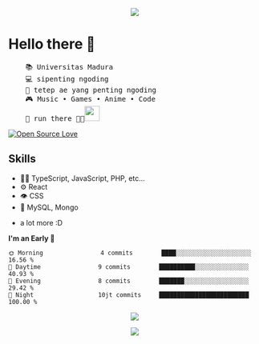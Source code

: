
<p align="center">
  <img src="https://media.tenor.com/9cGXz2mKZNgAAAAC/sharingan.gif" />
</p>

# Hello there 👋

<pre>
    📚 Universitas Madura
    💻 sipenting ngoding 
    📖 tetep ae yang penting ngoding
    🎮 Music • Games • Anime • Code
    🐾 run there 🐤🐥<img src="https://raw.githubusercontent.com/abrordc/abrordc/refs/heads/main/assets/kyubey.gif" height="30" />
</pre>

[![Open Source Love](https://badges.frapsoft.com/os/v1/open-source.svg?v=102)](https://github.com/ellerbrock/open-source-badge/)

## Skills

- 👨‍💻 TypeScript, JavaScript, PHP, etc...
- ⚙️ React
- 👁️ CSS
- 💽 MySQL, Mongo

* a lot more :D

**I'm an Early 🐤**

```text
🌞 Morning                4 commits        ████░░░░░░░░░░░░░░░░░░░░░   16.56 %
🌆 Daytime                9 commits        ██████████░░░░░░░░░░░░░░░   40.93 %
🌃 Evening                8 commits        ███████░░░░░░░░░░░░░░░░░░   29.42 %
🌙 Night                  10jt commits     █████████████████████████   100.00 %
```

<p align="center"> 
  <a href="https://github.com/AbrorilHuda">
    <img src="https://github-readme-streak-stats.herokuapp.com/?user=AbrorilHuda&hide_border=true&card_width=338&theme=transparent" />
  </a>
</p>
<p align="center">
  <a href="https://github.com/AbrorilHuda">
    <img src="https://komarev.com/ghpvc/?username=AbrorilHuda&color=blue&style=flat)" />
  </a>
</p>
